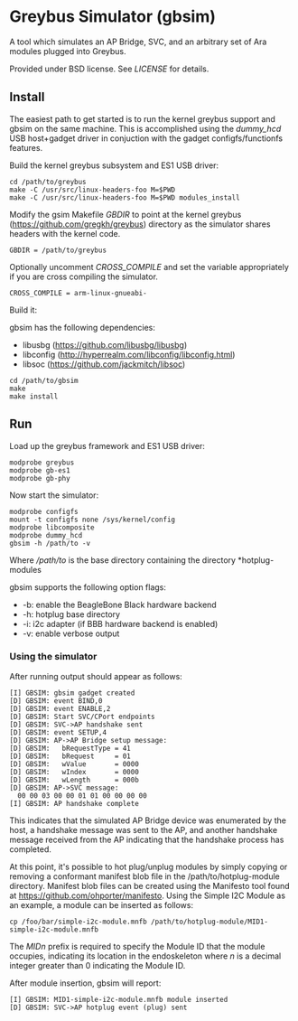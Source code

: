 # Greybus Simulator (gbsim)

A tool which simulates an AP Bridge, SVC, and an arbitrary set
of Ara modules plugged into Greybus.

Provided under BSD license. See *LICENSE* for details.

## Install

The easiest path to get started is to run the kernel greybus support and
gbsim on the same machine. This is accomplished using the *dummy_hcd*
USB host+gadget driver in conjuction with the gadget configfs/functionfs
features.

Build the kernel greybus subsystem and ES1 USB driver:

```
cd /path/to/greybus
make -C /usr/src/linux-headers-foo M=$PWD
make -C /usr/src/linux-headers-foo M=$PWD modules_install
```

Modify the gsim Makefile *GBDIR* to point at the kernel greybus
(https://github.com/gregkh/greybus) directory as the simulator shares
headers with the kernel code.

`GBDIR = /path/to/greybus`

Optionally uncomment *CROSS_COMPILE* and set the variable appropriately
if you are cross compiling the simulator.

`CROSS_COMPILE = arm-linux-gnueabi-`

Build it:

gbsim has the following dependencies:

* libusbg (https://github.com/libusbg/libusbg)
* libconfig (http://hyperrealm.com/libconfig/libconfig.html)
* libsoc (https://github.com/jackmitch/libsoc)

```
cd /path/to/gbsim
make
make install
```

## Run

Load up the greybus framework and ES1 USB driver:

```
modprobe greybus
modprobe gb-es1
modprobe gb-phy
```

Now start the simulator:

```
modprobe configfs
mount -t configfs none /sys/kernel/config
modprobe libcomposite
modprobe dummy_hcd
gbsim -h /path/to -v
```

Where */path/to* is the base directory containing the
directory *hotplug-modules

gbsim supports the following option flags:

* -b: enable the BeagleBone Black hardware backend
* -h: hotplug base directory
* -i: i2c adapter (if BBB hardware backend is enabled)
* -v: enable verbose output

### Using the simulator

After running output should appear as follows:

```
[I] GBSIM: gbsim gadget created
[D] GBSIM: event BIND,0
[D] GBSIM: event ENABLE,2
[D] GBSIM: Start SVC/CPort endpoints
[D] GBSIM: SVC->AP handshake sent
[D] GBSIM: event SETUP,4
[D] GBSIM: AP->AP Bridge setup message:
[D] GBSIM:   bRequestType = 41
[D] GBSIM:   bRequest     = 01
[D] GBSIM:   wValue       = 0000
[D] GBSIM:   wIndex       = 0000
[D] GBSIM:   wLength      = 000b
[D] GBSIM: AP->SVC message:
  00 00 03 00 00 01 01 00 00 00 00 
[I] GBSIM: AP handshake complete
```

This indicates that the simulated AP Bridge device was enumerated by the host,
a handshake message was sent to the AP, and another handshake message received
from the AP indicating that the handshake process has completed.

At this point, it's possible to hot plug/unplug modules by simply copying or
removing a conformant manifest blob file in the /path/to/hotplug-module
directory. Manifest blob files can be created using the Manifesto tool
found at https://github.com/ohporter/manifesto. Using the Simple I2C Module as
an example, a module can be inserted as follows:

`cp /foo/bar/simple-i2c-module.mnfb /path/to/hotplug-module/MID1-simple-i2c-module.mnfb`

The *MIDn* prefix is required to specify the Module ID that the module occupies,
indicating its location in the endoskeleton where *n* is a decimal integer greater
than 0 indicating the Module ID. 

After module insertion, gbsim will report:

```
[I] GBSIM: MID1-simple-i2c-module.mnfb module inserted
[D] GBSIM: SVC->AP hotplug event (plug) sent
```
